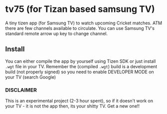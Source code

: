 # tv75 (for Tizan based samsung TV)
A tiny tizen app (for Samsung TV) to watch upcoming Cricket matches. 
ATM there are few channels available to circulate. You can use Samsung TV's standard remote arrow up key to change channel.

## Install

You can either compile the app by yourself using Tizen SDK or just install `.wgt` file in your TV. Remember the (compiled `.wgt`) 
build is a development build (not properly signed) so you need to enable DEVELOPER MODE on your TV (search Google)

### DISCLAIMER

This is an experimental project (2-3 hour spent), so if it doesn't work on your TV - it is not the app then, its your shitty TV. Get a new one!!
